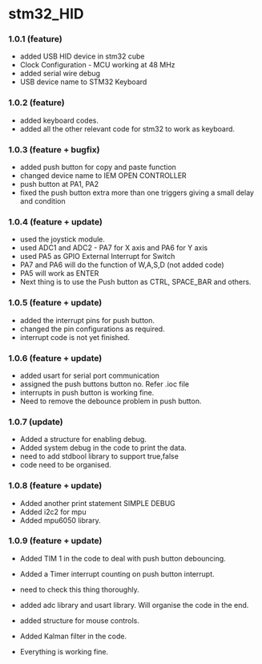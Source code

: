 # stm32_HID

### 1.0.1 (feature)
- added USB HID device in stm32 cube 
- Clock Configuration - MCU working at 48 MHz
- added serial wire debug
- USB device name to STM32 Keyboard

### 1.0.2 (feature)
- added keyboard codes.
- added all the other relevant code for stm32 to work as keyboard.

### 1.0.3 (feature + bugfix)
- added push button for copy and paste function
- changed device name to IEM OPEN CONTROLLER
- push button at PA1, PA2
- fixed the push button extra more than one triggers giving a small delay and condition

### 1.0.4 (feature + update)
- used the joystick module.
- used ADC1 and ADC2 - PA7 for X axis and PA6 for Y axis
- used PA5 as GPIO External Interrupt for Switch
- PA7 and PA6 will do the function of W,A,S,D (not added code)
- PA5 will work as ENTER
- Next thing is to use the Push button as CTRL, SPACE_BAR and others.

### 1.0.5 (feature + update)
- added the interrupt pins for push button.
- changed the pin configurations as required.
- interrupt code is not yet finished.

### 1.0.6 (feature + update)
- added usart for serial port communication
- assigned the push buttons button no. Refer .ioc file
- interrupts in push button is working fine.
- Need to remove the debounce problem in push button. 

### 1.0.7 (update)
- Added a structure for enabling debug.
- Added system debug in the code to print the data.
- need to add stdbool library to support true,false
- code need to be organised.

### 1.0.8 (feature + update)
- Added another print statement SIMPLE DEBUG
- Added i2c2 for mpu
- Added mpu6050 library.

### 1.0.9 (feature + update)
- Added TIM 1 in the code to deal with push button debouncing.
- Added a Timer interrupt counting on push button interrupt.
- need to check this thing thoroughly.
- added adc library and usart library. Will organise the code in the end.
- added structure for mouse controls.







- Added Kalman filter in the code.
- Everything is working fine.

